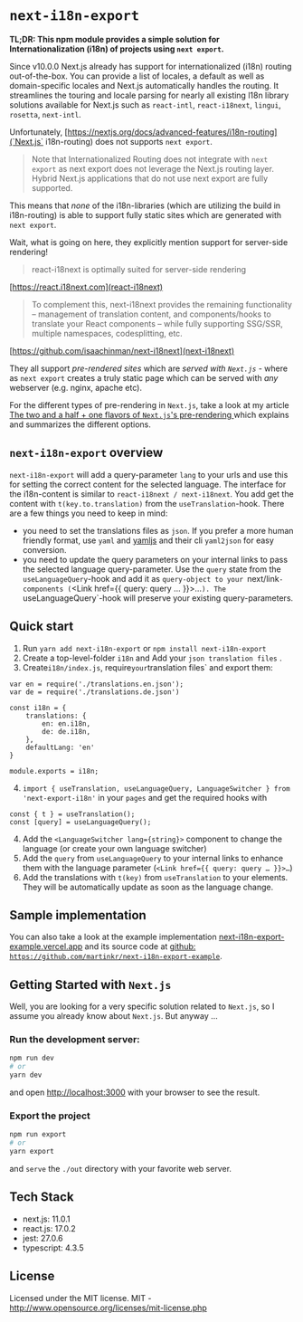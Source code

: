 
# `next-i18n-export`


**TL;DR: This npm module provides a simple solution for Internationalization (i18n) of projects using `next export`.**

Since v10.0.0 Next.js already has support for internationalized (i18n) routing out-of-the-box. You can provide a list of locales, a default as well as  domain-specific locales and Next.js  automatically handles the routing. It streamlines the touring and locale parsing for nearly all existing l18n library solutions available for Next.js such as `react-intl`, `react-i18next`, `lingui`, `rosetta`, `next-intl`.


Unfortunately, [https://nextjs.org/docs/advanced-features/i18n-routing](`Next.js` i18n-routing) does not supports `next export`.

> Note that Internationalized Routing does not integrate with `next export` as next export does not leverage the Next.js routing layer. Hybrid Next.js applications that do not use next export are fully supported.

This means that _none_ of the i18n-libraries (which are utilizing the build in i18n-routing) is able to support fully static sites which are generated with `next export`. 


Wait, what is going on here, they explicitly mention support for server-side rendering!

>react-i18next is optimally suited for server-side rendering

[https://react.i18next.com](react-i18next)

>To complement this, next-i18next provides the remaining functionality – management of translation content, and components/hooks to translate your React components – while fully supporting SSG/SSR, multiple namespaces, codesplitting, etc.

[https://github.com/isaachinman/next-i18next](next-i18next)

They all support _pre-rendered sites_ which are *served with `Next.js`* - where as `next export` creates a truly static page which can be served with *any* webserver (e.g. nginx, apache etc).

For the different types of pre-rendering in `Next.js`, take a look at my article [The two and a half + one flavors of `Next.js`'s pre-rendering
](https://dev.to/martinkr/the-two-and-a-half-one-flavors-of-next-js-s-pre-rendering-44o) which explains and summarizes the different options. 

## `next-i18n-export` overview

`next-i18n-export` will add a query-parameter `lang` to your urls and use this for setting the correct content for the selected language. The interface for the i18n-content is similar to `react-i18next / next-i18next`. You add get the content with `t(key.to.translation)` from the `useTranslation`-hook.
There are a few things you need to keep in mind: 
- you need to set the translations files as `json`. If you prefer a more human friendly format, use `yaml` and [yamljs](https://www.npmjs.com/package/yamljs) and their cli `yaml2json` for easy conversion.
- you need to update the query parameters on your internal links to pass the selected language query-parameter. Use the `query` state from the `useLanguageQuery`-hook and add it as `query-object to your `next/link`-components (`<Link href={{ query: query … }}>…`). The `useLanguageQuery`-hook will preserve your existing query-parameters.


## Quick start

1. Run `yarn add next-i18n-export` or `npm install next-i18n-export`
2. Create a top-level-folder `i18n` and Add your `json translation files` . 
3. Create`i18n/index.js`, require` your `translation files` and export them:
```
var en = require('./translations.en.json');
var de = require('./translations.de.json')

const i18n = {
	translations: {
		en: en.i18n,
		de: de.i18n,
	},
	defaultLang: 'en'
}

module.exports = i18n;
```

4. `import { useTranslation, useLanguageQuery, LanguageSwitcher } from 'next-export-i18n'` in your `pages` and get the required hooks with
```
const { t } = useTranslation();
const [query] = useLanguageQuery();
````

4. Add the `<LanguageSwitcher lang={string}>` component to change the language (or create your own language switcher)
5. Add the `query` from `useLanguageQuery` to your internal links to enhance them with the language parameter (`<Link href={{ query: query … }}>…`)
6. Add the translations with `t(key)` from `useTranslation` to your elements. They will be automatically update as soon as the language change.

## Sample implementation 
You can also take a look at the example implementation [next-i18n-export-example.vercel.app](https://next-i18n-export-example.vercel.app) and its source code at [github: `https://github.com/martinkr/next-i18n-export-example`](https://github.com/martinkr/next-i18n-export-example).

## Getting Started with `Next.js`

Well, you are looking for a very specific solution related to `Next.js`, so I assume you already know about `Next.js`. But anyway …

### Run the development server:

```bash
npm run dev
# or
yarn dev
```
and open [http://localhost:3000](http://localhost:3000) with your browser to see the result.


### Export the project

```bash
npm run export
# or
yarn export
```
and `serve` the `./out` directory with your favorite web server.
 

## Tech Stack 

- next.js: 11.0.1 
- react.js: 17.0.2 
- jest:  27.0.6  
- typescript:  4.3.5  

## License

Licensed under the MIT license.
MIT - http://www.opensource.org/licenses/mit-license.php
